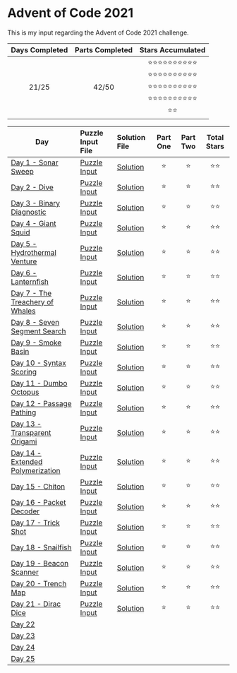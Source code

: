 # Advent of Code 2021
This is my input regarding the Advent of Code 2021 challenge.

| Days Completed | Parts Completed | Stars Accumulated |
| :------------: | :-------------: | :---------------: |
| 21/25          | 42/50           | :star::star::star::star::star::star::star::star::star::star:<br />:star::star::star::star::star::star::star::star::star::star:<br />:star::star::star::star::star::star::star::star::star::star:<br />:star::star::star::star::star::star::star::star::star::star:<br />:star::star: |

| Day                                        | Puzzle Input File         | Solution File           | Part One | Part Two | Total Stars   |
| ----------------------------------------   | :------------------------ | :---------------------- | :------: | :------: | :-----------: |
| [Day 1 - Sonar Sweep][DAY_1]               | [Puzzle Input][PUZZLE_1]  | [Solution][SOLUTION_1]  | :star:   | :star:   | :star::star:  |
| [Day 2 - Dive][DAY_2]                      | [Puzzle Input][PUZZLE_2]  | [Solution][SOLUTION_2]  | :star:   | :star:   | :star::star:  |
| [Day 3 - Binary Diagnostic][DAY_3]         | [Puzzle Input][PUZZLE_3]  | [Solution][SOLUTION_3]  | :star:   | :star:   | :star::star:  |
| [Day 4 - Giant Squid][DAY_4]               | [Puzzle Input][PUZZLE_4]  | [Solution][SOLUTION_4]  | :star:   | :star:   | :star::star:  |
| [Day 5 - Hydrothermal Venture][DAY_5]      | [Puzzle Input][PUZZLE_5]  | [Solution][SOLUTION_5]  | :star:   | :star:   | :star::star:  |
| [Day 6 - Lanternfish][DAY_6]               | [Puzzle Input][PUZZLE_6]  | [Solution][SOLUTION_6]  | :star:   | :star:   | :star::star:  |
| [Day 7 - The Treachery of Whales][DAY_7]   | [Puzzle Input][PUZZLE_7]  | [Solution][SOLUTION_7]  | :star:   | :star:   | :star::star:  |
| [Day 8 - Seven Segment Search][DAY_8]      | [Puzzle Input][PUZZLE_8]  | [Solution][SOLUTION_8]  | :star:   | :star:   | :star::star:  |
| [Day 9 - Smoke Basin][DAY_9]               | [Puzzle Input][PUZZLE_9]  | [Solution][SOLUTION_9]  | :star:   | :star:   | :star::star:  |
| [Day 10 - Syntax Scoring][DAY_10]          | [Puzzle Input][PUZZLE_10] | [Solution][SOLUTION_10] | :star:   | :star:   | :star::star:  |
| [Day 11 - Dumbo Octopus][DAY_11]           | [Puzzle Input][PUZZLE_11] | [Solution][SOLUTION_11] | :star:   | :star:   | :star::star:  |
| [Day 12 - Passage Pathing][DAY_12]         | [Puzzle Input][PUZZLE_12] | [Solution][SOLUTION_12] | :star:   | :star:   | :star::star:  |
| [Day 13 - Transparent Origami][DAY_13]     | [Puzzle Input][PUZZLE_13] | [Solution][SOLUTION_13] | :star:   | :star:   | :star::star:  |
| [Day 14 - Extended Polymerization][DAY_14] | [Puzzle Input][PUZZLE_14] | [Solution][SOLUTION_14] | :star:   | :star:   | :star::star:  |
| [Day 15 - Chiton][DAY_15]                  | [Puzzle Input][PUZZLE_15] | [Solution][SOLUTION_15] | :star:   | :star:   | :star::star:  |
| [Day 16 - Packet Decoder][DAY_16]          | [Puzzle Input][PUZZLE_16] | [Solution][SOLUTION_16] | :star:   | :star:   | :star::star:  |
| [Day 17 - Trick Shot][DAY_17]              | [Puzzle Input][PUZZLE_17] | [Solution][SOLUTION_17] | :star:   | :star:   | :star::star:  |
| [Day 18 - Snailfish][DAY_18]               | [Puzzle Input][PUZZLE_18] | [Solution][SOLUTION_18] | :star:   | :star:   | :star::star:  |
| [Day 19 - Beacon Scanner][DAY_19]          | [Puzzle Input][PUZZLE_19] | [Solution][SOLUTION_19] | :star:   | :star:   | :star::star:  |
| [Day 20 - Trench Map][DAY_20]              | [Puzzle Input][PUZZLE_20] | [Solution][SOLUTION_20] | :star:   | :star:   | :star::star:  |
| [Day 21 - Dirac Dice][DAY_21]              | [Puzzle Input][PUZZLE_21] | [Solution][SOLUTION_21] | :star:   | :star:   | :star::star:  |
| [Day 22][DAY_22]                           | [][PUZZLE_22] | [][SOLUTION_22] |    |    |   |
| [Day 23][DAY_23]                           | [][PUZZLE_23] | [][SOLUTION_23] |    |    |   |
| [Day 24][DAY_24]                           | [][PUZZLE_24] | [][SOLUTION_24] |    |    |   |
| [Day 25][DAY_25]                           | [][PUZZLE_25] | [][SOLUTION_25] |    |    |   |

<!-- Link to the days in Advent of Code -->
[DAY_1]:  https://adventofcode.com/2021/day/1
[DAY_2]:  https://adventofcode.com/2021/day/2
[DAY_3]:  https://adventofcode.com/2021/day/3
[DAY_4]:  https://adventofcode.com/2021/day/4
[DAY_5]:  https://adventofcode.com/2021/day/5
[DAY_6]:  https://adventofcode.com/2021/day/6
[DAY_7]:  https://adventofcode.com/2021/day/7
[DAY_8]:  https://adventofcode.com/2021/day/8
[DAY_9]:  https://adventofcode.com/2021/day/9
[DAY_10]: https://adventofcode.com/2021/day/10
[DAY_11]: https://adventofcode.com/2021/day/11
[DAY_12]: https://adventofcode.com/2021/day/12
[DAY_13]: https://adventofcode.com/2021/day/13
[DAY_14]: https://adventofcode.com/2021/day/14
[DAY_15]: https://adventofcode.com/2021/day/15
[DAY_16]: https://adventofcode.com/2021/day/16
[DAY_17]: https://adventofcode.com/2021/day/17
[DAY_18]: https://adventofcode.com/2021/day/18
[DAY_19]: https://adventofcode.com/2021/day/19
[DAY_20]: https://adventofcode.com/2021/day/20
[DAY_21]: https://adventofcode.com/2021/day/21
[DAY_22]: https://adventofcode.com/2021/day/22
[DAY_23]: https://adventofcode.com/2021/day/23
[DAY_24]: https://adventofcode.com/2021/day/24
[DAY_25]: https://adventofcode.com/2021/day/25

<!-- Link to the local Solution File -->
[SOLUTION_1]:  Day%201/Day%201%20-%20Sonar%20Sweep.py
[SOLUTION_2]:  Day%202/Day%202%20-%20Dive.py
[SOLUTION_3]:  Day%203/Day%203%20-%20Binary%20Diagnostic.py
[SOLUTION_4]:  Day%204/Day%204%20-%20Giant%20Squid.py
[SOLUTION_5]:  Day%205/Day%205%20-%20Hydrothermal%20Venture.py
[SOLUTION_6]:  Day%206/Day%206%20-%20Lanternfish.py
[SOLUTION_7]:  Day%207/Day%207%20-%20The%20Treachery%20of%20Whales.py
[SOLUTION_8]:  Day%208/Day%208%20-%20Seven%20Segment%20Search.py
[SOLUTION_9]:  Day%209/Day%209%20-%20Smoke%20Basin.py
[SOLUTION_10]: Day%2010/Day%2010%20-%20Syntax%20Scoring.py
[SOLUTION_11]: Day%2011/Day%2011%20-%20Dumbo%20Octopus.py
[SOLUTION_12]: Day%2012/Day%2012%20-%20Passage%20Pathing.py
[SOLUTION_13]: Day%2013/Day%2013%20-%20Transparent%20Origami.py
[SOLUTION_14]: Day%2014/Day%2014%20-%20Extended%20Polymerization.py
[SOLUTION_15]: Day%2015/Day%2015%20-%20Chiton.py
[SOLUTION_16]: Day%2016/Day%2016%20-%20Packet%20Decoder.py
[SOLUTION_17]: Day%2017/Day%2017%20-%20Trick%20Shot.py
[SOLUTION_18]: Day%2018/Day%2018%20-%20Snailfish.py
[SOLUTION_19]: Day%2019/Day%2019%20-%20Beacon%20Scanner.py
[SOLUTION_20]: Day%2020/Day%2020%20-%20Trench%20Map.py
[SOLUTION_21]: Day%2021/Day%2021%20-%20Dirac%20Dice.py
[SOLUTION_22]: Day%2022/Day%2022%20-%20
[SOLUTION_23]: Day%2023/Day%2023%20-%20
[SOLUTION_24]: Day%2024/Day%2024%20-%20
[SOLUTION_25]: Day%2025/Day%2025%20-%20

<!-- Link to the local Puzzle Input File -->
[PUZZLE_1]:  Day%201/Sonar_Sweep.py
[PUZZLE_2]:  Day%202/Dive.py
[PUZZLE_3]:  Day%203/Binary_Diagnostic.py
[PUZZLE_4]:  Day%204/Giant_Squid.py
[PUZZLE_5]:  Day%205/Hydrothermal_Venture.py
[PUZZLE_6]:  Day%206/Lanternfish.py
[PUZZLE_7]:  Day%207/The_Treachery_of_Whales.py
[PUZZLE_8]:  Day%208/Seven_Segment_Search.py
[PUZZLE_9]:  Day%209/Smoke_Basin.py
[PUZZLE_10]: Day%2010/Syntax_Scoring.py
[PUZZLE_11]: Day%2011/Dumbo_Octopus.py
[PUZZLE_12]: Day%2012/Passage_Pathing.py
[PUZZLE_13]: Day%2013/Transparent_Origami.py
[PUZZLE_14]: Day%2014/Extended_Polymerization.py
[PUZZLE_15]: Day%2015/Chiton.py
[PUZZLE_16]: Day%2016/Packet_Decoder.py
[PUZZLE_17]: Day%2017/Trick_Shot.py
[PUZZLE_18]: Day%2018/Snailfish.py
[PUZZLE_19]: Day%2019/Beacon_Scanner.py
[PUZZLE_20]: Day%2020/Trench_Map.py
[PUZZLE_21]: Day%2021/Dirac_Dice.py
[PUZZLE_22]: Day%2022/
[PUZZLE_23]: Day%2023/
[PUZZLE_24]: Day%2024/
[PUZZLE_25]: Day%2025/